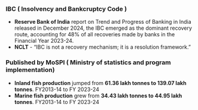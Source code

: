 ### IBC ( Insolvency and Bankcruptcy Code )

- **Reserve Bank of India** report on Trend and Progress of Banking in India released in December 2024, the IBC emerged as the dominant recovery route, accounting for 48% of all recoveries made by banks in the Financial Year 2023-24.
- **NCLT** - “IBC is not a recovery mechanism; it is a resolution framework.”

### Published by MoSPI ( Ministry of statistics and program implementation)

- **Inland fish production** jumped from **61.36 lakh tonnes to 139.07 lakh tonnes**. FY2013-14 to FY 2023-24
- **Marine fish production** grew from **34.43 lakh tonnes to 44.95 lakh tonnes**. FY2013-14 to FY 2023-24